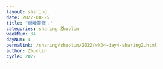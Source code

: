 ```yaml
---
layout: sharing
date: 2022-08-25
title: "新增靈修："
categories: sharing Zhuolin
weekNum: 34
dayNum: 4
permalink: /sharing/zhuolin/2022/wk34-day4-sharing2.html
author: Zhuolin
cycle: 2022
---  
```

